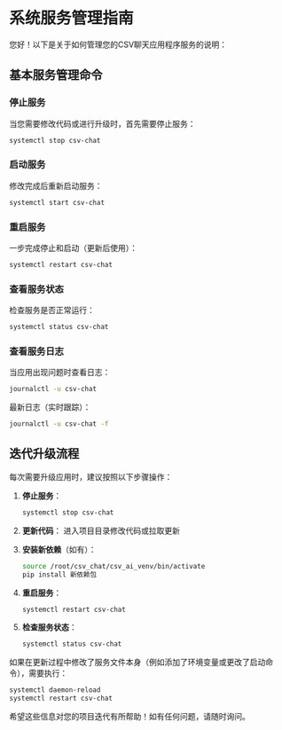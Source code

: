 # 系统服务管理指南

您好！以下是关于如何管理您的CSV聊天应用程序服务的说明：

## 基本服务管理命令

### 停止服务
当您需要修改代码或进行升级时，首先需要停止服务：
```bash
systemctl stop csv-chat
```

### 启动服务
修改完成后重新启动服务：
```bash
systemctl start csv-chat
```

### 重启服务
一步完成停止和启动（更新后使用）：
```bash
systemctl restart csv-chat
```

### 查看服务状态
检查服务是否正常运行：
```bash
systemctl status csv-chat
```

### 查看服务日志
当应用出现问题时查看日志：
```bash
journalctl -u csv-chat
```

最新日志（实时跟踪）：
```bash
journalctl -u csv-chat -f
```

## 迭代升级流程

每次需要升级应用时，建议按照以下步骤操作：

1. **停止服务**：
   ```bash
   systemctl stop csv-chat
   ```

2. **更新代码**：
   进入项目目录修改代码或拉取更新

3. **安装新依赖**（如有）：
   ```bash
   source /root/csv_chat/csv_ai_venv/bin/activate
   pip install 新依赖包
   ```

4. **重启服务**：
   ```bash
   systemctl restart csv-chat
   ```

5. **检查服务状态**：
   ```bash
   systemctl status csv-chat
   ```

如果在更新过程中修改了服务文件本身（例如添加了环境变量或更改了启动命令），需要执行：
```bash
systemctl daemon-reload
systemctl restart csv-chat
```

希望这些信息对您的项目迭代有所帮助！如有任何问题，请随时询问。